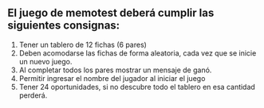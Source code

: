 ## El juego de memotest deberá cumplir las siguientes consignas:

1. Tener un tablero de 12 fichas (6 pares)
2. Deben acomodarse las fichas de forma aleatoria, cada vez que se inicie un nuevo juego.
3. Al completar todos los pares mostrar un mensaje de ganó. 
4. Permitir ingresar el nombre del jugador al iniciar el juego
5. Tener 24 oportunidades, si no descubre todo el tablero en esa cantidad perderá.